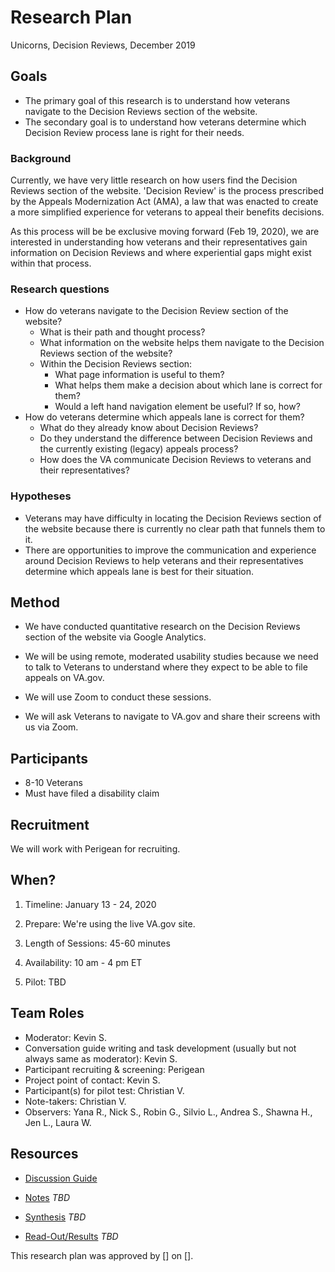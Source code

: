 # Research Plan

Unicorns, Decision Reviews, December 2019

## Goals
- The primary goal of this research is to understand how veterans navigate to the Decision Reviews section of the website. 
- The secondary goal is to understand how veterans determine which Decision Review process lane is right for their needs.

### Background
Currently, we have very little research on how users find the Decision Reviews section of the website. 'Decision Review' is the process prescribed by the Appeals Modernization Act (AMA), a law that was enacted to create a more simplified experience for veterans to appeal their benefits decisions. 

As this process will be be exclusive moving forward (Feb 19, 2020), we are interested in understanding how veterans and their representatives gain information on Decision Reviews and where experiential gaps might exist within that process.


### Research questions
- How do veterans navigate to the Decision Review section of the website?
	- What is their path and thought process?
	- What information on the website helps them navigate to the Decision Reviews section of the website?
	- Within the Decision Reviews section:
		- What page information is useful to them?
		- What helps them make a decision about which lane is correct for them?
		- Would a left hand navigation element be useful? If so, how?
- How do veterans determine which appeals lane is correct for them?
	- What do they already know about Decision Reviews?
	- Do they understand the difference between Decision Reviews and the currently existing (legacy) appeals process?
	- How does the VA communicate Decision Reviews to veterans and their representatives?


### Hypotheses
- Veterans may have difficulty in locating the Decision Reviews section of the website because there is currently no clear path that funnels them to it.
- There are opportunities to improve the communication and experience around Decision Reviews to help veterans and their representatives determine which appeals lane is best for their situation. 

## Method
- We have conducted quantitative research on the Decision Reviews section of the website via Google Analytics.

- We will be using remote, moderated usability studies because we need to talk to Veterans to understand where they expect to be able to file appeals on VA.gov. 

- We will use Zoom to conduct these sessions.
  
- We will ask Veterans to navigate to VA.gov and share their screens with us via Zoom.


## Participants
- 8-10 Veterans
- Must have filed a disability claim

## Recruitment
We will work with Perigean for recruiting. 

## When? 
1.	Timeline: January 13 - 24, 2020

2.	Prepare: We're using the live VA.gov site. 

3. Length of Sessions: 45-60 minutes

4.	Availability: 10 am - 4 pm ET

5.	Pilot: TBD

## Team Roles 
- Moderator: Kevin S. 
- Conversation guide writing and task development (usually but not always same as moderator): Kevin S. 
- Participant recruiting & screening: Perigean
- Project point of contact: Kevin S. 
- Participant(s) for pilot test: Christian V.
- Note-takers: Christian V. 
- Observers: Yana R., Nick S., Robin G., Silvio L., Andrea S., Shawna H., Jen L., Laura W.

## Resources

- [Discussion Guide]()

- [Notes]() *TBD*

- [Synthesis]() *TBD*

- [Read-Out/Results]() *TBD*

This research plan was approved by [] on [].
